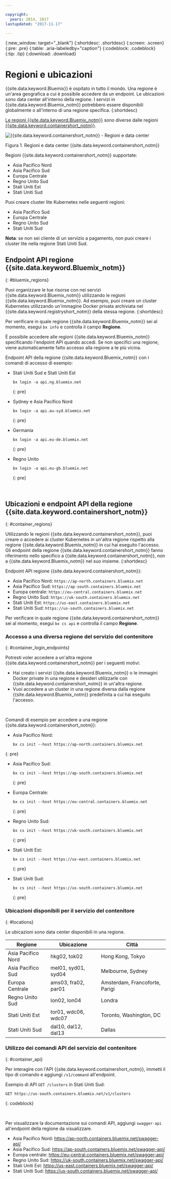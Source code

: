 ```yaml
---

copyright:
  years: 2014, 2017
lastupdated: "2017-11-17"

---
```


{:new_window: target="_blank"}
{:shortdesc: .shortdesc}
{:screen: .screen}
{:pre: .pre}
{:table: .aria-labeledby="caption"}
{:codeblock: .codeblock}
{:tip: .tip}
{:download: .download}

# Regioni e ubicazioni
{{site.data.keyword.Bluemix}} è ospitato in tutto il mondo. Una regione è un'area geografica a cui è possibile accedere da un endpoint. Le ubicazioni sono data center all'interno della regione. I servizi in {{site.data.keyword.Bluemix_notm}} potrebbero essere disponibili globalmente o all'interno di una regione specifica.
{:shortdesc}

[Le regioni {{site.data.keyword.Bluemix_notm}}](#bluemix_regions) sono diverse dalle regioni [{{site.data.keyword.containershort_notm}}](#container_regions).

![{{site.data.keyword.containershort_notm}} - Regioni e data center](/images/regions.png)

Figura 1. Regioni e data center {{site.data.keyword.containershort_notm}}

Regioni {{site.data.keyword.containershort_notm}} supportate:
  * Asia Pacifico Nord
  * Asia Pacifico Sud
  * Europa Centrale
  * Regno Unito Sud
  * Stati Uniti Est
  * Stati Uniti Sud

Puoi creare cluster lite Kubernetes nelle seguenti regioni:
  * Asia Pacifico Sud
  * Europa Centrale
  * Regno Unito Sud
  * Stati Uniti Sud

  **Nota**: se non sei cliente di un servizio a pagamento, non puoi creare i cluster lite nella regione Stati Uniti Sud.


## Endpoint API regione {{site.data.keyword.Bluemix_notm}}
{: #bluemix_regions}

Puoi organizzare le tue risorse con nei servizi {{site.data.keyword.Bluemix_notm}} utilizzando le regioni {{site.data.keyword.Bluemix_notm}}. Ad esempio, puoi creare un cluster Kubernetes utilizzando un'immagine Docker privata archiviata nel {{site.data.keyword.registryshort_notm}} della stessa regione.
{:shortdesc}

Per verificare in quale regione {{site.data.keyword.Bluemix_notm}} sei al momento, esegui `bx info` e controlla il campo **Regione**.

È possibile accedere alle regioni {{site.data.keyword.Bluemix_notm}} specificando l'endpoint API quando accedi. Se non specifici una regione, viene automaticamente fatto accesso alla regione a te più vicina.

Endpoint API della regione {{site.data.keyword.Bluemix_notm}} con i comandi di accesso di esempio:

  * Stati Uniti Sud e Stati Uniti Est
      ```
      bx login -a api.ng.bluemix.net
      ```
      {: pre}

  * Sydney e Asia Pacifico Nord
      ```
      bx login -a api.au-syd.bluemix.net
      ```
      {: pre}

  * Germania
      ```
      bx login -a api.eu-de.bluemix.net
      ```
      {: pre}

  * Regno Unito
      ```
      bx login -a api.eu-gb.bluemix.net
      ```
      {: pre}



<br />


## Ubicazioni e endpoint API della regione {{site.data.keyword.containershort_notm}}
{: #container_regions}

Utilizzando le regioni {{site.data.keyword.containershort_notm}}, puoi creare o accedere ai cluster Kubernetes in un'altra regione rispetto alla regione
{{site.data.keyword.Bluemix_notm}} in cui hai eseguito l'accesso. Gli endpoint della regione {{site.data.keyword.containershort_notm}} fanno riferimento nello specifico a
{{site.data.keyword.containershort_notm}}, non a {{site.data.keyword.Bluemix_notm}} nel suo insieme.
{:shortdesc}

Endpoint API regione {{site.data.keyword.containershort_notm}}:
  * Asia Pacifico Nord: `https://ap-north.containers.bluemix.net`
  * Asia Pacifico Sud: `https://ap-south.containers.bluemix.net`
  * Europa centrale: `https://eu-central.containers.bluemix.net`
  * Regno Unito Sud: `https://uk-south.containers.bluemix.net`
  * Stati Uniti Est: `https://us-east.containers.bluemix.net`
  * Stati Uniti Sud: `https://us-south.containers.bluemix.net`

Per verificare in quale regione {{site.data.keyword.containershort_notm}} sei al momento, esegui `bx cs api` e controlla il campo **Regione**.

### Accesso a una diversa regione del servizio del contenitore
{: #container_login_endpoints}

Potresti voler accedere a un'altra regione {{site.data.keyword.containershort_notm}} per i seguenti motivi:
  * Hai creato i servizi {{site.data.keyword.Bluemix_notm}} o le immagini Docker private in una regione e desideri utilizzarle con {{site.data.keyword.containershort_notm}} in un'altra regione.
  * Vuoi accedere a un cluster in una regione diversa dalla regione {{site.data.keyword.Bluemix_notm}} predefinita a cui hai eseguito l'accesso.

</br>

Comandi di esempio per accedere a una regione {{site.data.keyword.containershort_notm}}:
  * Asia Pacifico Nord:
    ```
    bx cs init --host https://ap-north.containers.bluemix.net
    ```
  {: pre}

  * Asia Pacifico Sud:
    ```
    bx cs init --host https://ap-south.containers.bluemix.net
    ```
    {: pre}

  * Europa Centrale:
    ```
    bx cs init --host https://eu-central.containers.bluemix.net
    ```
    {: pre}

  * Regno Unito Sud:
    ```
    bx cs init --host https://uk-south.containers.bluemix.net
    ```
    {: pre}

  * Stati Uniti Est:
    ```
    bx cs init --host https://us-east.containers.bluemix.net
    ```
    {: pre}

  * Stati Uniti Sud:
    ```
    bx cs init --host https://us-south.containers.bluemix.net
    ```
    {: pre}


### Ubicazioni disponibili per il servizio del contenitore
{: #locations}

Le ubicazioni sono data center disponibili in una regione.

  | Regione | Ubicazione | Città |
  |--------|----------|------|
  | Asia Pacifico Nord | hkg02, tok02 | Hong Kong, Tokyo |
  | Asia Pacifico Sud     | mel01, syd01, syd04        | Melbourne, Sydney |
  | Europa Centrale     | ams03, fra02, par01        | Amsterdam, Francoforte, Parigi |
  | Regno Unito Sud      | lon02, lon04         | Londra |
  | Stati Uniti Est      | tor01, wdc06, wdc07        | Toronto, Washington, DC |
  | Stati Uniti Sud     | dal10, dal12, dal13       | Dallas |

### Utilizzo dei comandi API del servizio del contenitore
{: #container_api}

Per interagire con l'API {{site.data.keyword.containershort_notm}}, immetti il tipo di comando e aggiungi `/v1/command` all'endpoint.

Esempio di API `GET /clusters` in Stati Uniti Sud:
  ```
  GET https://us-south.containers.bluemix.net/v1/clusters
  ```
  {: codeblock}

</br>

Per visualizzare la documentazione sui comandi API, aggiungi `swagger-api` all'endpoint della regione da visualizzare.
  * Asia Pacifico Nord: https://ap-north.containers.bluemix.net/swagger-api/
  * Asia Pacifico Sud: https://ap-south.containers.bluemix.net/swagger-api/
  * Europa centrale: https://eu-central.containers.bluemix.net/swagger-api/
  * Regno Unito Sud: https://uk-south.containers.bluemix.net/swagger-api/
  * Stati Uniti Est: https://us-east.containers.bluemix.net/swagger-api/
  * Stati Uniti Sud: https://us-south.containers.bluemix.net/swagger-api/
